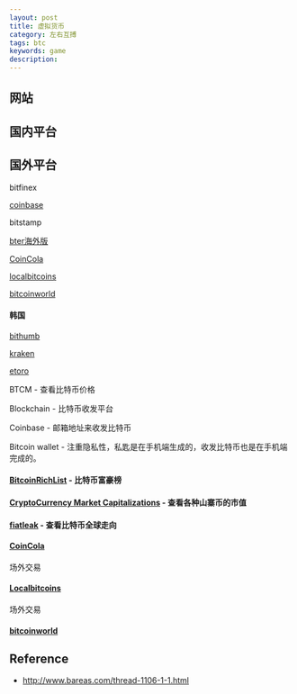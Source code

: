 ```yaml
---
layout: post
title: 虚拟货币
category: 左右互搏
tags: btc
keywords: game
description: 
---
```


##  网站

## 国内平台

## 国外平台

bitfinex

[coinbase](http://www.coinbase.com)

bitstamp

[bter海外版](https://gate.io/ref/317509)

[CoinCola](https://www.zhihu.com/question/65352687/answer/259904893)

[localbitcoins]()

[bitcoinworld](http://bitcoinworld.com)
#### 韩国

[bithumb](https://www.bithumb.com)

[kraken](https://www.kraken.com)

[etoro](https://www.etoro.com/)


BTCM - 查看比特币价格

Blockchain - 比特币收发平台

Coinbase - 邮箱地址来收发比特币

Bitcoin wallet - 注重隐私性，私匙是在手机端生成的，收发比特币也是在手机端完成的。

#### [BitcoinRichList](http://bitcoinrichlist.com/top100) - 比特币富豪榜

#### [CryptoCurrency Market Capitalizations](http://coinmarketcap.com/) - 查看各种山寨币的市值

#### [fiatleak](http://fiatleak.com/) - 查看比特币全球走向

#### [CoinCola](https://www.coincola.com/)

场外交易

#### [Localbitcoins](https://localbitcoins.com/)
场外交易

#### [bitcoinworld](https://bitcoinworld.com/)


## Reference

* <http://www.bareas.com/thread-1106-1-1.html>